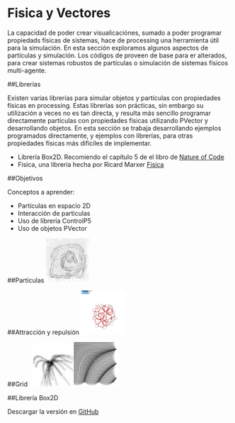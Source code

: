 # Fisica y Vectores

La capacidad de poder crear visualicaciónes, sumado a poder programar propiedads físicas de sistemas, hace de processing una herramienta útil para la simulación.  En esta sección exploramos algunos aspectos de partículas y simulación.  Los códigos de proveen de base para er alterados, para crear sistemas robustos de partículas o simulación de sistemas físicos multi-agente.

##Librerías

Existen varias librerías para simular objetos y partículas con propiedades físicas en processing. Estas librerías son prácticas, sin embargo su utilización a veces no es tan directa, y resulta más sencillo programar directamente partículas con propiedades físicas utilizando PVector y desarrollando objetos. En esta sección se trabaja desarrollando ejemplos programados directamente, y ejemplos con librerías, para otras propiedades físicas más difíciles de implementar.

* Librería Box2D. Recomiendo el capítulo 5 de el libro de [Nature of Code](http://natureofcode.com/book/chapter-5-physics-libraries/)
* Fisica, una librería hecha por Ricard Marxer [Fisica](http://www.ricardmarxer.com/fisica/)

##Objetivos

Conceptos a aprender:
* Partículas en espacio 2D
* Interacción de particulas
* Uso de librería ControlP5
* Uso de objetos PVector


##Partículas
<img src="https://github.com/ProcessingTEC/Fisica-y-Vectores/blob/master/P_S4_Particles1/particles1.png" width="100">

##Attracción y repulsión
<img src="https://github.com/ProcessingTEC/Fisica-y-Vectores/blob/master/P_S4_Attraction1/attractor.png" width="100">

##Grid
<img src="https://github.com/ProcessingTEC/Fisica-y-Vectores/blob/master/P_S4_Grid/grid.png" width="100"><img src="https://github.com/ProcessingTEC/Fisica-y-Vectores/blob/master/P_S4_Grid2/grid2.png" width="100">

##Librería Box2D

Descargar la versión en [GitHub](https://github.com/shiffman/Box2D-for-Processing)
